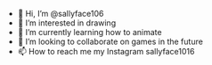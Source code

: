 - 👋 Hi, I’m @sallyface106
- 👀 I’m interested in drawing 
- 🌱 I’m currently learning how to animate
- 💞️ I’m looking to collaborate on games in the future
- 📫 How to reach me my Instagram sallyface1016

<!---
sallyface106/sallyface106 is a ✨ special ✨ repository because its `README.md` (this file) appears on your GitHub profile.
You can click the Preview link to take a look at your changes.
--->
